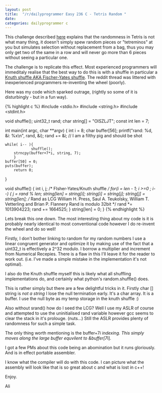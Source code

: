 ```yaml
---
layout: post
title:  "/r/dailyprogrammer Easy 236 C - Tetris Random "
date:   
categories: dailyprogrammer c
---
```


This challenge described [here](https://www.reddit.com/r/dailyprogrammer/comments/3ofsyb/20151012_challenge_236_easy_random_bag_system/) explains that the randomness in Tetris is not what many thing, it doesn't simply spew random pieces or "tetreminos" at you but simulates selection without replacement from a bag, thus you may only get two of the same in a row and will never go more than 6 pieces without seeing a particular one.

The challenge is to replicate this effect. Most experienced programmers will immeditaly realise that the best way to do this is with a shuffle in particular a [Knuth shuffle AKA Fischer-Yates shuffle](https://en.wikipedia.org/wiki/Fisher%E2%80%93Yates_shuffle). The reddit thread was littered with inexperienced programmers re-inventing the wheel (poorly).

Here was my code which sparked outrage, (rightly so some of it is disturbingly - but in a fun way).

{% highlight c %}
#include <stdio.h>
#include <string.h>
#include <stdint.h>

void shuffle();
uint32_t rand;
char string[] = "OISZLJT";
const int len = 7;

int main(int argc, char **argv) {
	int i = 8;
	char buffer[56];
	printf("rand: %d, &i: %x\n", rand, &i);
	rand += &i;		// I am a filthy pig and should be shot

	while( i-- ){
                shuffle();
		strncpy(buffer+7*i, string, 7);
        }
	buffer[50] = 0;
	puts(buffer);
        return 0;
}

void shuffle() {
	int i, j;
	/* FIsher-Yates/Knuth shuffle */
	for(i = len - 1; i >=0 ; i--) {
		j = rand % len;
		string[len] = string[i];
		string[i] = string[j];
		string[j] = string[len];
/* Rand as LCG
William H. Press, Saul A. Teukolsky, William T. Vetterling and Brian P. Flannery
Rand is modulo 32bit
*/
		rand *= 1013904223;
		rand += 1664525;
	}
        string[len] = 0;
}
{% endhighlight %}

Lets break this one down. The most interesting thing about my code is it is probably nearly identical to most conventional code however I do re-invent the wheel and do so well!

Firstly, I don't bother linking to random for my random numbers I use a linear congruent generator and optimize it by making use of the fact that a uint32_t is effectively a 2^32 modulo. I borrow a multiplier and increment from Numerical Recepies. There is a flaw in this I'll leave it for the reader to work out. (i.e. I've made a simple mistake in the implementation it's not optimal).

I also do the Knuth shuffle myself this is likely what all shuffling implementations do, and certainly what python's random.shuffle() does.

This is rather simply but there are a few delightful tricks in it. Firstly char [] string is _not a string_ I lose the null termination early. It's a char array. It is a buffer. I use the null byte as my temp storage in the knuth shuffle :)

Also without srand() how do I seed the LCG? Well I use my ASLR of course and attempted to use the uninitialised rand variable however gcc seems to clear the stack in it's prolouge. (nuts...) Still the ASLR provides plenty of randomness for such a simple task.

The only thing worth mentioning is the buffer+7*i indexing. This simply moves along the large buffer equvilent to &buffer[7*i].

I got a few PMs about this code being an abomination but it runs gloriously. And is in effect portable assembler.

I know what the compiler will do with this code. I can picture what the assembly will look like that is so great about c and what is lost in c++!

Enjoy.

Ali
